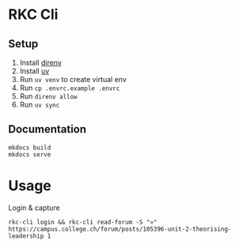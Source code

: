 # RKC Cli

## Setup

1. Install [direnv](https://direnv.net/docs/installation.html)
2. Install [uv](https://docs.astral.sh/uv/getting-started/installation/)
3. Run `uv venv` to create virtual env
4. Run `cp .envrc.example .envrc`
5. Run `direnv allow`
6. Run `uv sync`

## Documentation

```shell
mkdocs build
mkdocs serve
```

# Usage

Login & capture

```shell
rkc-cli login && rkc-cli read-forum -S "»" https://campus.college.ch/forum/posts/105396-unit-2-theorising-leadership 1
```